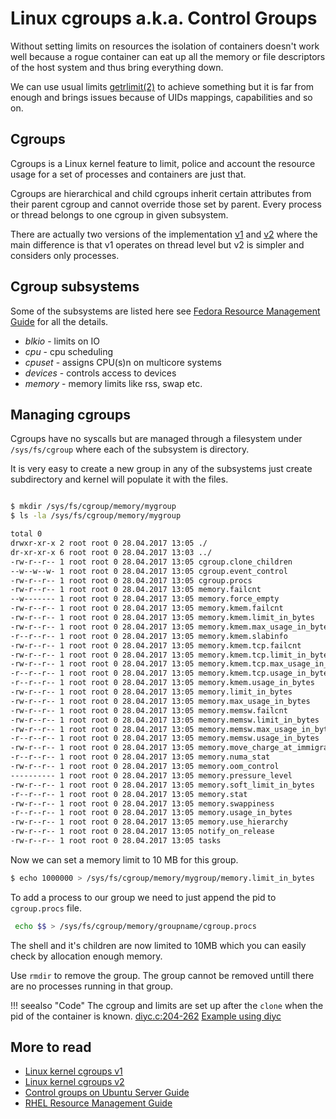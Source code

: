 # Linux cgroups a.k.a. Control Groups

Without setting limits on resources the isolation of containers
doesn't work well because a rogue container can eat up all the memory
or file descriptors of the host system and thus bring everything
down.

We can use usual limits
[getrlimit(2)](http://man7.org/linux/man-pages/man2/setrlimit.2.html)
to achieve something but it is far from enough and brings issues
because of UIDs mappings, capabilities and so on.

## Cgroups

Cgroups is a Linux kernel feature to limit, police and account the
resource usage for a set of processes and containers are just
that.

Cgroups are hierarchical and child cgroups inherit certain attributes
from their parent cgroup and cannot override those set by
parent. Every process or thread belongs to one cgroup in given
subsystem.


There are actually two versions of the implementation
[v1](https://www.kernel.org/doc/Documentation/cgroup-v1/)
and [v2](https://www.kernel.org/doc/Documentation/cgroup-v2.txt) where
the main difference is that v1 operates on thread level but v2 is
simpler and considers only processes.


## Cgroup subsystems

Some of the subsystems are listed here see
[Fedora Resource Management Guide](https://docs.fedoraproject.org/en-US/Fedora/17/html-single/Resource_Management_Guide/index.html#sec-How_Control_Groups_Are_Organized) for
all the details.

+ *blkio* - limits on IO
+ *cpu* - cpu scheduling
+ *cpuset* - assigns CPU(s)n on multicore systems
+ *devices* - controls access to devices
+ *memory* - memory limits like rss, swap etc.

## Managing cgroups

Cgroups have no syscalls but are managed through a filesystem under
`/sys/fs/cgroup` where each of the subsystem is directory.

It is very easy to create a new group in any of the subsystems just
create subdirectory and kernel will populate it with the files.

```bash

$ mkdir /sys/fs/cgroup/memory/mygroup
$ ls -la /sys/fs/cgroup/memory/mygroup

total 0
drwxr-xr-x 2 root root 0 28.04.2017 13:05 ./
dr-xr-xr-x 6 root root 0 28.04.2017 13:03 ../
-rw-r--r-- 1 root root 0 28.04.2017 13:05 cgroup.clone_children
--w--w--w- 1 root root 0 28.04.2017 13:05 cgroup.event_control
-rw-r--r-- 1 root root 0 28.04.2017 13:05 cgroup.procs
-rw-r--r-- 1 root root 0 28.04.2017 13:05 memory.failcnt
--w------- 1 root root 0 28.04.2017 13:05 memory.force_empty
-rw-r--r-- 1 root root 0 28.04.2017 13:05 memory.kmem.failcnt
-rw-r--r-- 1 root root 0 28.04.2017 13:05 memory.kmem.limit_in_bytes
-rw-r--r-- 1 root root 0 28.04.2017 13:05 memory.kmem.max_usage_in_bytes
-r--r--r-- 1 root root 0 28.04.2017 13:05 memory.kmem.slabinfo
-rw-r--r-- 1 root root 0 28.04.2017 13:05 memory.kmem.tcp.failcnt
-rw-r--r-- 1 root root 0 28.04.2017 13:05 memory.kmem.tcp.limit_in_bytes
-rw-r--r-- 1 root root 0 28.04.2017 13:05 memory.kmem.tcp.max_usage_in_bytes
-r--r--r-- 1 root root 0 28.04.2017 13:05 memory.kmem.tcp.usage_in_bytes
-r--r--r-- 1 root root 0 28.04.2017 13:05 memory.kmem.usage_in_bytes
-rw-r--r-- 1 root root 0 28.04.2017 13:05 memory.limit_in_bytes
-rw-r--r-- 1 root root 0 28.04.2017 13:05 memory.max_usage_in_bytes
-rw-r--r-- 1 root root 0 28.04.2017 13:05 memory.memsw.failcnt
-rw-r--r-- 1 root root 0 28.04.2017 13:05 memory.memsw.limit_in_bytes
-rw-r--r-- 1 root root 0 28.04.2017 13:05 memory.memsw.max_usage_in_bytes
-r--r--r-- 1 root root 0 28.04.2017 13:05 memory.memsw.usage_in_bytes
-rw-r--r-- 1 root root 0 28.04.2017 13:05 memory.move_charge_at_immigrate
-r--r--r-- 1 root root 0 28.04.2017 13:05 memory.numa_stat
-rw-r--r-- 1 root root 0 28.04.2017 13:05 memory.oom_control
---------- 1 root root 0 28.04.2017 13:05 memory.pressure_level
-rw-r--r-- 1 root root 0 28.04.2017 13:05 memory.soft_limit_in_bytes
-r--r--r-- 1 root root 0 28.04.2017 13:05 memory.stat
-rw-r--r-- 1 root root 0 28.04.2017 13:05 memory.swappiness
-r--r--r-- 1 root root 0 28.04.2017 13:05 memory.usage_in_bytes
-rw-r--r-- 1 root root 0 28.04.2017 13:05 memory.use_hierarchy
-rw-r--r-- 1 root root 0 28.04.2017 13:05 notify_on_release
-rw-r--r-- 1 root root 0 28.04.2017 13:05 tasks

```

Now we can set a memory limit to 10 MB for this group.

```bash
$ echo 1000000 > /sys/fs/cgroup/memory/mygroup/memory.limit_in_bytes
```

To add a process to our group we need to just append the pid to
`cgroup.procs` file.

```bash
 echo $$ > /sys/fs/cgroup/memory/groupname/cgroup.procs
```

The shell and it's children are now limited to 10MB which you can
easily check by allocation enough memory.

Use `rmdir` to remove the group. The group cannot be removed untill
there are no processes running in that group.


!!! seealso "Code"
    The cgroup and limits are set up after the `clone` when the pid of
    the container is known.
    [diyc.c:204-262](https://github.com/w-vi/diyC/blob/master/src/diyc.c#L204-L262)
    [Example using diyc](diyc/usage#example-limit-memory-used-by-cgroups)


## More to read

- [Linux kernel cgroups v1](https://www.kernel.org/doc/Documentation/cgroup-v1/)
- [Linux kernel cgroups v2](https://www.kernel.org/doc/Documentation/cgroup-v2.txt)
- [Control groups on Ubuntu Server Guide](https://help.ubuntu.com/lts/serverguide/cgroups.html)
- [RHEL Resource Management Guide](https://access.redhat.com/documentation/en-US/Red_Hat_Enterprise_Linux/6/html/Resource_Management_Guide/ch01.html)
